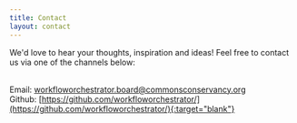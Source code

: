 ```yaml
---
title: Contact
layout: contact
---
```


We'd love to hear your thoughts, inspiration and ideas! Feel free to contact us via one of the channels below:
<br><br>

Email: [workfloworchestrator.board@commonsconservancy.org](workfloworchestrator.board@commonsconservancy.org)<br>
Github: [https://github.com/workfloworchestrator/](https://github.com/workfloworchestrator/){:target="blank"}